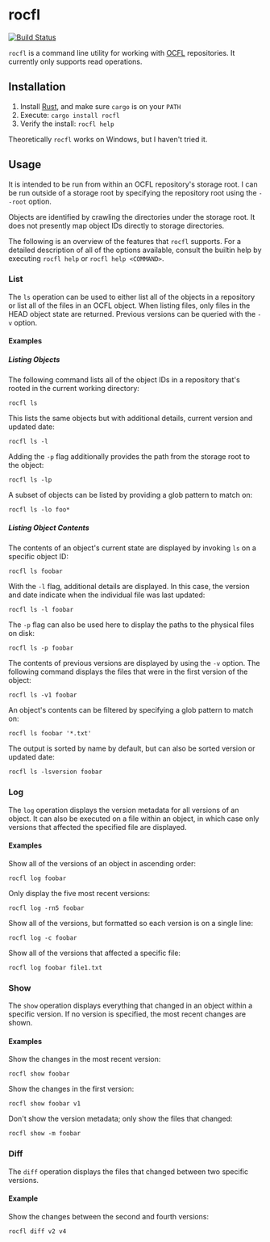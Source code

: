 # rocfl

[![Build Status](https://travis-ci.com/pwinckles/rocfl.svg?branch=master)](https://travis-ci.com/pwinckles/rocfl)

`rocfl` is a command line utility for working with [OCFL](https://ocfl.io/) repositories.
It currently only supports read operations.

## Installation

1. Install [Rust](https://www.rust-lang.org/tools/install), and make sure `cargo` is on your `PATH`
1. Execute: `cargo install rocfl`
1. Verify the install: `rocfl help`

Theoretically `rocfl` works on Windows, but I haven't tried it.

## Usage

It is intended to be run from within an OCFL repository's storage root. I can be run outside
of a storage root by specifying the repository root using the `--root` option.

Objects are identified by crawling the directories under the storage root. It does not presently
map object IDs directly to storage directories.

The following is an overview of the features that `rocfl` supports. For a detailed description of
all of the options available, consult the builtin help by executing `rocfl help` or
`rocfl help <COMMAND>`.

### List

The `ls` operation can be used to either list all of the objects in a repository or list all of
the files in an OCFL object. When listing files, only files in the HEAD object state are returned.
Previous versions can be queried with the `-v` option.

#### Examples

##### Listing Objects

The following command lists all of the object IDs in a repository that's rooted in the current
working directory:

```console
rocfl ls
```

This lists the same objects but with additional details, current version and updated date:

```console
rocfl ls -l
```

Adding the `-p` flag additionally provides the path from the storage root to the object:

```console
rocfl ls -lp
```

A subset of objects can be listed by providing a glob pattern to match on:

```console
rocfl ls -lo foo*
```

##### Listing Object Contents

The contents of an object's current state are displayed by invoking `ls` on a specific object ID:

```console
rocfl ls foobar
```

With the `-l` flag, additional details are displayed. In this case, the version and date indicate
when the individual file was last updated:

```console
rocfl ls -l foobar
```

The `-p` flag can also be used here to display the paths to the physical files on disk:

```console
rocfl ls -p foobar
```

The contents of previous versions are displayed by using the `-v` option. The following command
displays the files that were in the first version of the object:

```console
rocfl ls -v1 foobar
```

An object's contents can be filtered by specifying a glob pattern to match on:

```console
rocfl ls foobar '*.txt'
```

The output is sorted by name by default, but can also be sorted version or updated date:

```console
rocfl ls -lsversion foobar
```

### Log

The `log` operation displays the version metadata for all versions of an object. It can also be
executed on a file within an object, in which case only versions that affected the specified
file are displayed.

#### Examples

Show all of the versions of an object in ascending order:

```console
rocfl log foobar
```

Only display the five most recent versions:

```console
rocfl log -rn5 foobar
```

Show all of the versions, but formatted so each version is on a single line:

```console
rocfl log -c foobar
```

Show all of the versions that affected a specific file:

```console
rocfl log foobar file1.txt
```

### Show

The `show` operation displays everything that changed in an object within a specific version.
If no version is specified, the most recent changes are shown.

#### Examples

Show the changes in the most recent version:

```console
rocfl show foobar
```

Show the changes in the first version:

```console
rocfl show foobar v1
```

Don't show the version metadata; only show the files that changed:

```console
rocfl show -m foobar
```

### Diff

The `diff` operation displays the files that changed between two specific versions.

#### Example

Show the changes between the second and fourth versions:

```console
rocfl diff v2 v4
```
